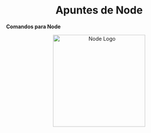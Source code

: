 <div align="center">
<h1>Apuntes de Node</h1>
</div>

**Comandos para Node**
<p align="center">
  <a href="https://nodejs.org/es" target="blank"><img src="/logo_docker.png" width="250" alt="Node Logo" /></a>
</p>